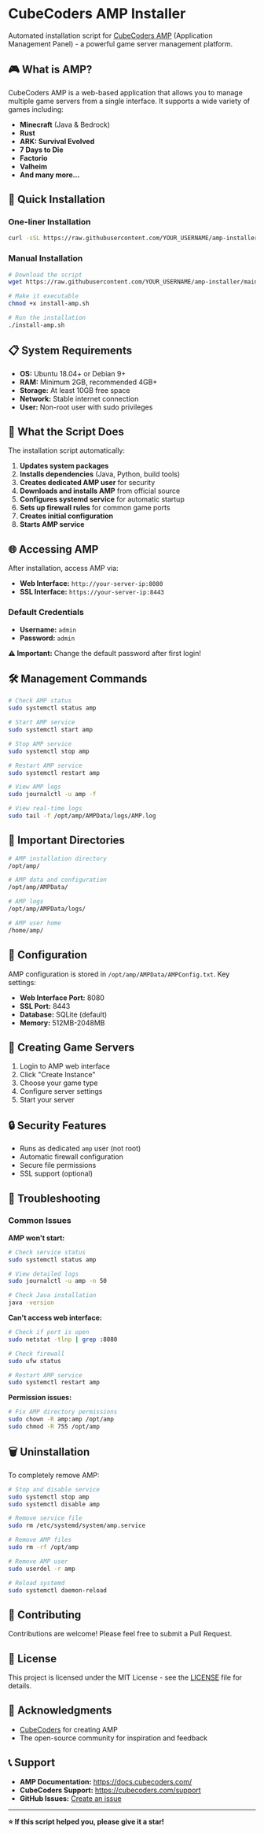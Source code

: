 # CubeCoders AMP Installer

Automated installation script for [CubeCoders AMP](https://cubecoders.com/amp) (Application Management Panel) - a powerful game server management platform.

## 🎮 What is AMP?

CubeCoders AMP is a web-based application that allows you to manage multiple game servers from a single interface. It supports a wide variety of games including:

- **Minecraft** (Java & Bedrock)
- **Rust**
- **ARK: Survival Evolved**
- **7 Days to Die**
- **Factorio**
- **Valheim**
- **And many more...**

## 🚀 Quick Installation

### One-liner Installation
```bash
curl -sSL https://raw.githubusercontent.com/YOUR_USERNAME/amp-installer/main/install-amp.sh | bash
```

### Manual Installation
```bash
# Download the script
wget https://raw.githubusercontent.com/YOUR_USERNAME/amp-installer/main/install-amp.sh

# Make it executable
chmod +x install-amp.sh

# Run the installation
./install-amp.sh
```

## 📋 System Requirements

- **OS:** Ubuntu 18.04+ or Debian 9+
- **RAM:** Minimum 2GB, recommended 4GB+
- **Storage:** At least 10GB free space
- **Network:** Stable internet connection
- **User:** Non-root user with sudo privileges

## 🔧 What the Script Does

The installation script automatically:

1. **Updates system packages**
2. **Installs dependencies** (Java, Python, build tools)
3. **Creates dedicated AMP user** for security
4. **Downloads and installs AMP** from official source
5. **Configures systemd service** for automatic startup
6. **Sets up firewall rules** for common game ports
7. **Creates initial configuration**
8. **Starts AMP service**

## 🌐 Accessing AMP

After installation, access AMP via:

- **Web Interface:** `http://your-server-ip:8080`
- **SSL Interface:** `https://your-server-ip:8443`

### Default Credentials
- **Username:** `admin`
- **Password:** `admin`

**⚠️ Important:** Change the default password after first login!

## 🛠️ Management Commands

```bash
# Check AMP status
sudo systemctl status amp

# Start AMP service
sudo systemctl start amp

# Stop AMP service
sudo systemctl stop amp

# Restart AMP service
sudo systemctl restart amp

# View AMP logs
sudo journalctl -u amp -f

# View real-time logs
sudo tail -f /opt/amp/AMPData/logs/AMP.log
```

## 📁 Important Directories

```bash
# AMP installation directory
/opt/amp/

# AMP data and configuration
/opt/amp/AMPData/

# AMP logs
/opt/amp/AMPData/logs/

# AMP user home
/home/amp/
```

## 🔧 Configuration

AMP configuration is stored in `/opt/amp/AMPData/AMPConfig.txt`. Key settings:

- **Web Interface Port:** 8080
- **SSL Port:** 8443
- **Database:** SQLite (default)
- **Memory:** 512MB-2048MB

## 🎯 Creating Game Servers

1. Login to AMP web interface
2. Click "Create Instance"
3. Choose your game type
4. Configure server settings
5. Start your server

## 🔒 Security Features

- Runs as dedicated `amp` user (not root)
- Automatic firewall configuration
- Secure file permissions
- SSL support (optional)

## 🐛 Troubleshooting

### Common Issues

**AMP won't start:**
```bash
# Check service status
sudo systemctl status amp

# View detailed logs
sudo journalctl -u amp -n 50

# Check Java installation
java -version
```

**Can't access web interface:**
```bash
# Check if port is open
sudo netstat -tlnp | grep :8080

# Check firewall
sudo ufw status

# Restart AMP service
sudo systemctl restart amp
```

**Permission issues:**
```bash
# Fix AMP directory permissions
sudo chown -R amp:amp /opt/amp
sudo chmod -R 755 /opt/amp
```

## 🗑️ Uninstallation

To completely remove AMP:

```bash
# Stop and disable service
sudo systemctl stop amp
sudo systemctl disable amp

# Remove service file
sudo rm /etc/systemd/system/amp.service

# Remove AMP files
sudo rm -rf /opt/amp

# Remove AMP user
sudo userdel -r amp

# Reload systemd
sudo systemctl daemon-reload
```

## 🤝 Contributing

Contributions are welcome! Please feel free to submit a Pull Request.

## 📄 License

This project is licensed under the MIT License - see the [LICENSE](LICENSE) file for details.

## 🙏 Acknowledgments

- [CubeCoders](https://cubecoders.com/) for creating AMP
- The open-source community for inspiration and feedback

## 📞 Support

- **AMP Documentation:** https://docs.cubecoders.com/
- **CubeCoders Support:** https://cubecoders.com/support
- **GitHub Issues:** [Create an issue](https://github.com/YOUR_USERNAME/amp-installer/issues)

---

**⭐ If this script helped you, please give it a star!** 